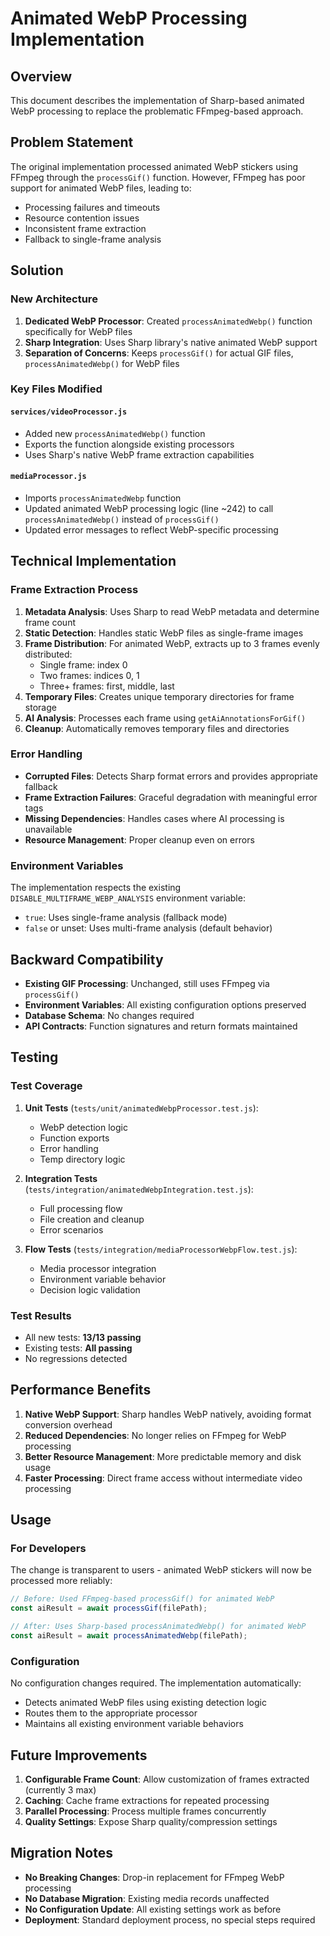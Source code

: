 # Animated WebP Processing Implementation

## Overview

This document describes the implementation of Sharp-based animated WebP processing to replace the problematic FFmpeg-based approach.

## Problem Statement

The original implementation processed animated WebP stickers using FFmpeg through the `processGif()` function. However, FFmpeg has poor support for animated WebP files, leading to:

- Processing failures and timeouts
- Resource contention issues
- Inconsistent frame extraction
- Fallback to single-frame analysis

## Solution

### New Architecture

1. **Dedicated WebP Processor**: Created `processAnimatedWebp()` function specifically for WebP files
2. **Sharp Integration**: Uses Sharp library's native animated WebP support
3. **Separation of Concerns**: Keeps `processGif()` for actual GIF files, `processAnimatedWebp()` for WebP files

### Key Files Modified

#### `services/videoProcessor.js`
- Added new `processAnimatedWebp()` function
- Exports the function alongside existing processors
- Uses Sharp's native WebP frame extraction capabilities

#### `mediaProcessor.js`  
- Imports `processAnimatedWebp` function
- Updated animated WebP processing logic (line ~242) to call `processAnimatedWebp()` instead of `processGif()`
- Updated error messages to reflect WebP-specific processing

## Technical Implementation

### Frame Extraction Process

1. **Metadata Analysis**: Uses Sharp to read WebP metadata and determine frame count
2. **Static Detection**: Handles static WebP files as single-frame images
3. **Frame Distribution**: For animated WebP, extracts up to 3 frames evenly distributed:
   - Single frame: index 0
   - Two frames: indices 0, 1  
   - Three+ frames: first, middle, last
4. **Temporary Files**: Creates unique temporary directories for frame storage
5. **AI Analysis**: Processes each frame using `getAiAnnotationsForGif()`
6. **Cleanup**: Automatically removes temporary files and directories

### Error Handling

- **Corrupted Files**: Detects Sharp format errors and provides appropriate fallback
- **Frame Extraction Failures**: Graceful degradation with meaningful error tags
- **Missing Dependencies**: Handles cases where AI processing is unavailable
- **Resource Management**: Proper cleanup even on errors

### Environment Variables

The implementation respects the existing `DISABLE_MULTIFRAME_WEBP_ANALYSIS` environment variable:
- `true`: Uses single-frame analysis (fallback mode)
- `false` or unset: Uses multi-frame analysis (default behavior)

## Backward Compatibility

- **Existing GIF Processing**: Unchanged, still uses FFmpeg via `processGif()`
- **Environment Variables**: All existing configuration options preserved
- **Database Schema**: No changes required
- **API Contracts**: Function signatures and return formats maintained

## Testing

### Test Coverage

1. **Unit Tests** (`tests/unit/animatedWebpProcessor.test.js`):
   - WebP detection logic
   - Function exports
   - Error handling
   - Temp directory logic

2. **Integration Tests** (`tests/integration/animatedWebpIntegration.test.js`):
   - Full processing flow
   - File creation and cleanup
   - Error scenarios

3. **Flow Tests** (`tests/integration/mediaProcessorWebpFlow.test.js`):
   - Media processor integration
   - Environment variable behavior
   - Decision logic validation

### Test Results
- All new tests: **13/13 passing**
- Existing tests: **All passing**
- No regressions detected

## Performance Benefits

1. **Native WebP Support**: Sharp handles WebP natively, avoiding format conversion overhead
2. **Reduced Dependencies**: No longer relies on FFmpeg for WebP processing
3. **Better Resource Management**: More predictable memory and disk usage
4. **Faster Processing**: Direct frame access without intermediate video processing

## Usage

### For Developers

The change is transparent to users - animated WebP stickers will now be processed more reliably:

```javascript
// Before: Used FFmpeg-based processGif() for animated WebP
const aiResult = await processGif(filePath);

// After: Uses Sharp-based processAnimatedWebp() for animated WebP  
const aiResult = await processAnimatedWebp(filePath);
```

### Configuration

No configuration changes required. The implementation automatically:
- Detects animated WebP files using existing detection logic
- Routes them to the appropriate processor
- Maintains all existing environment variable behaviors

## Future Improvements

1. **Configurable Frame Count**: Allow customization of frames extracted (currently 3 max)
2. **Caching**: Cache frame extractions for repeated processing
3. **Parallel Processing**: Process multiple frames concurrently
4. **Quality Settings**: Expose Sharp quality/compression settings

## Migration Notes

- **No Breaking Changes**: Drop-in replacement for FFmpeg WebP processing
- **No Database Migration**: Existing media records unaffected  
- **No Configuration Update**: All existing settings work as before
- **Deployment**: Standard deployment process, no special steps required